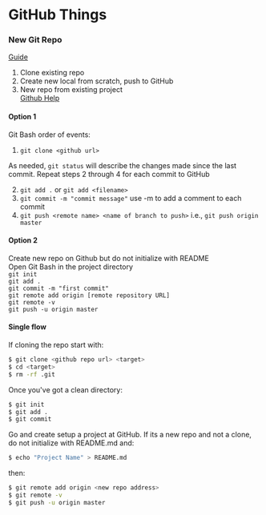 # GitHub Things

### New Git Repo  
[Guide](http://kbroman.org/github_tutorial/pages/init.html)  

1. Clone existing repo  
2. Create new local from scratch, push to GitHub  
3. New repo from existing project  
[Github Help](https://help.github.com/articles/adding-an-existing-project-to-github-using-the-command-line/)  
#### Option 1
Git Bash order of events:
1. `git clone <github url>`

As needed, `git status` will describe the changes made since the last commit.
Repeat steps 2 through 4 for each commit to GitHub

2. `git add .` or `git add <filename>`
3. `git commit -m "commit message"` use -m to add a comment to each commit
4. `git push <remote name> <name of branch to push>` i.e., `git push origin master`


#### Option 2
Create new repo on Github but do not initialize with README  
Open Git Bash in the project directory  
`git init`  
`git add .`  
`git commit -m "first commit"`  
`git remote add origin [remote repository URL]`  
`git remote -v`  
`git push -u origin master`  


#### Single flow
If cloning the repo start with:  
```bash
$ git clone <github repo url> <target>
$ cd <target>
$ rm -rf .git
```
Once you've got a clean directory:
```bash
$ git init
$ git add .
$ git commit
```
Go and create setup a project at GitHub. If its a new repo and not a clone, do not initialize with README.md and:
```bash
$ echo "Project Name" > README.md
```
then:
```bash
$ git remote add origin <new repo address>
$ git remote -v
$ git push -u origin master
```
